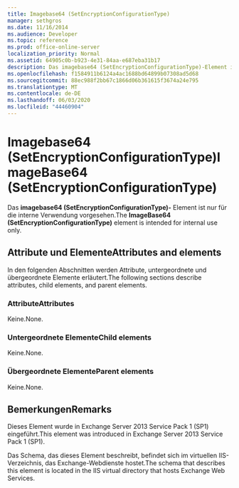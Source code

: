 ```yaml
---
title: Imagebase64 (SetEncryptionConfigurationType)
manager: sethgros
ms.date: 11/16/2014
ms.audience: Developer
ms.topic: reference
ms.prod: office-online-server
localization_priority: Normal
ms.assetid: 64905c0b-b923-4e31-84aa-e687eba31b17
description: Das imagebase64 (SetEncryptionConfigurationType)-Element ist nur für die interne Verwendung vorgesehen.
ms.openlocfilehash: f1584911b6124a4ac1688bd64899b07308ad5d68
ms.sourcegitcommit: 88ec988f2bb67c1866d06b361615f3674a24e795
ms.translationtype: MT
ms.contentlocale: de-DE
ms.lasthandoff: 06/03/2020
ms.locfileid: "44460904"
---
```

# <a name="imagebase64-setencryptionconfigurationtype"></a><span data-ttu-id="98f2f-103">Imagebase64 (SetEncryptionConfigurationType)</span><span class="sxs-lookup"><span data-stu-id="98f2f-103">ImageBase64 (SetEncryptionConfigurationType)</span></span>

<span data-ttu-id="98f2f-104">Das **imagebase64 (SetEncryptionConfigurationType)-** Element ist nur für die interne Verwendung vorgesehen.</span><span class="sxs-lookup"><span data-stu-id="98f2f-104">The **ImageBase64 (SetEncryptionConfigurationType)** element is intended for internal use only.</span></span> 

## <a name="attributes-and-elements"></a><span data-ttu-id="98f2f-105">Attribute und Elemente</span><span class="sxs-lookup"><span data-stu-id="98f2f-105">Attributes and elements</span></span>

<span data-ttu-id="98f2f-106">In den folgenden Abschnitten werden Attribute, untergeordnete und übergeordnete Elemente erläutert.</span><span class="sxs-lookup"><span data-stu-id="98f2f-106">The following sections describe attributes, child elements, and parent elements.</span></span>
  
### <a name="attributes"></a><span data-ttu-id="98f2f-107">Attribute</span><span class="sxs-lookup"><span data-stu-id="98f2f-107">Attributes</span></span>

<span data-ttu-id="98f2f-108">Keine.</span><span class="sxs-lookup"><span data-stu-id="98f2f-108">None.</span></span>
  
### <a name="child-elements"></a><span data-ttu-id="98f2f-109">Untergeordnete Elemente</span><span class="sxs-lookup"><span data-stu-id="98f2f-109">Child elements</span></span>

<span data-ttu-id="98f2f-110">Keine.</span><span class="sxs-lookup"><span data-stu-id="98f2f-110">None.</span></span>
  
### <a name="parent-elements"></a><span data-ttu-id="98f2f-111">Übergeordnete Elemente</span><span class="sxs-lookup"><span data-stu-id="98f2f-111">Parent elements</span></span>

<span data-ttu-id="98f2f-112">Keine.</span><span class="sxs-lookup"><span data-stu-id="98f2f-112">None.</span></span>
  
## <a name="remarks"></a><span data-ttu-id="98f2f-113">Bemerkungen</span><span class="sxs-lookup"><span data-stu-id="98f2f-113">Remarks</span></span>

<span data-ttu-id="98f2f-114">Dieses Element wurde in Exchange Server 2013 Service Pack 1 (SP1) eingeführt.</span><span class="sxs-lookup"><span data-stu-id="98f2f-114">This element was introduced in Exchange Server 2013 Service Pack 1 (SP1).</span></span>
  
<span data-ttu-id="98f2f-115">Das Schema, das dieses Element beschreibt, befindet sich im virtuellen IIS-Verzeichnis, das Exchange-Webdienste hostet.</span><span class="sxs-lookup"><span data-stu-id="98f2f-115">The schema that describes this element is located in the IIS virtual directory that hosts Exchange Web Services.</span></span>
  

